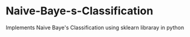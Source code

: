 # Naive-Baye-s-Classification
Implements Naive Baye's Classification using sklearn libraray in python

